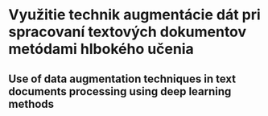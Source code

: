 # Využitie technik  augmentácie dát pri spracovaní textových dokumentov metódami hlbokého učenia 
## Use of data augmentation techniques in text documents processing using deep learning methods
